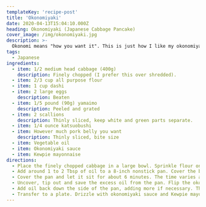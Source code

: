 ```yaml
---
templateKey: 'recipe-post'
title: 'Okonomiyaki'
date: 2020-04-13T15:04:10.000Z
heading: Okonomiyaki (Japanese Cabbage Pancake)
cover_image: /img/okonomiyaki.jpg
description: >-
  Okonomi means "how you want it". This is just how I like my okonomiyaki. You can add whatever you'd like once you get the base down. I use an 8-inch pan to make it personal-sized. Feel free to use larger pans, but cooking time will have to increase.
tags:
  - Japanese
ingredients:
  - item: 1/2 medium head cabbage (400g)
    description: Finely chopped (I prefer this over shredded).
  - item: 2/3 cup all purpose flour
  - item: 1 cup dashi
  - item: 2 large eggs
    description: Beaten
  - item: 1/5 pound (90g) yamaimo
    description: Peeled and grated
  - item: 2 scallions
    description: Thinly sliced, keep white and green parts separate.
  - item: 1/4 ounce katsuobushi
  - item: However much pork belly you want
    description: Thinly sliced, bite size
  - item: Vegetable oil
  - item: Okonomiyaki sauce
  - item: Kewpie mayonnaise
directions:
  - Place the finely chopped cabbage in a large bowl. Sprinkle flour on top. Add the scallion whites, grated yamaimo, eggs, and dashi. Mix the batter well. The consistency should be slightly watery. This mixture can sit upto two days if air-tight.
  - Add around 1 to 2 Tbsp of oil to a 8-inch nonstick pan. Cover the bottom with pork belly and set over medium heat. Add the prepared batter and spread it evenly.
  - Cover the pan and let it sit for about 6 minutes. The time varies a lot depending on the fire/pan size/thickness/pork belly slices. You should be able to see the bottom edges browned from above. Adjust accordingly.
  - Uncover, tip out and save the excess oil from the pan. Flip the okonomiyaki, either using a spatula or flipping it in the air. You can also close the lid, flip the pan over, and slide the okonomiyaki off the lid onto the pan again, but you must make sure you have no oil remaining before.
  - Add oil back down the side of the pan, adding more if necessary. The okonomiyaki will have burned spots without enough oil. Move the pan around a little to coat the bottom layer with oil. Turn the fire back onto medium, and cook for 4 more minutes until the other side is crispy.
  - Transfer to a plate. Drizzle with okonomiyaki sauce and Kewpie mayo. Sprinkle katsuobushi and scallion greens.
---
```

